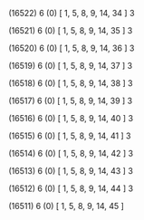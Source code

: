 (16522) 6 (0) [ 1, 5, 8, 9, 14, 34 ] 3 


(16521) 6 (0) [ 1, 5, 8, 9, 14, 35 ] 3 


(16520) 6 (0) [ 1, 5, 8, 9, 14, 36 ] 3 


(16519) 6 (0) [ 1, 5, 8, 9, 14, 37 ] 3 


(16518) 6 (0) [ 1, 5, 8, 9, 14, 38 ] 3 


(16517) 6 (0) [ 1, 5, 8, 9, 14, 39 ] 3 


(16516) 6 (0) [ 1, 5, 8, 9, 14, 40 ] 3 


(16515) 6 (0) [ 1, 5, 8, 9, 14, 41 ] 3 


(16514) 6 (0) [ 1, 5, 8, 9, 14, 42 ] 3 


(16513) 6 (0) [ 1, 5, 8, 9, 14, 43 ] 3 


(16512) 6 (0) [ 1, 5, 8, 9, 14, 44 ] 3 


(16511) 6 (0) [ 1, 5, 8, 9, 14, 45 ]  

